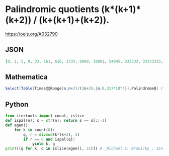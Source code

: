 # Palindromic quotients \(k\*\(k\+1\)\*\(k\+2\)\) / \(k\+\(k\+1\)\+\(k\+2\)\)\.
https://oeis.org/A032790
## JSON
```JSON
[0, 1, 5, 8, 33, 161, 616, 3333, 8008, 18881, 54945, 333333, 33333333, 120232021, 124060421, 161656161, 185464581, 541202145, 677191776, 3333333333, 6316116136, 333333333333, 544721127445, 616947749616, 3333169613333, 3333802083333, 5412843482145, 6352230322536]
```
## Mathematica
```Mathematica
Select[Table[Times@@Range[n,n+2]/(3n+3),{n,0,317*10^4}],PalindromeQ] (* Requires Mathematica version 10 or later *) (* _Harvey P. Dale_, May 06 2019 *)
```
## Python
```Python
from itertools import count, islice
def ispal(n): s = str(n); return s == s[::-1]
def agen():
    for k in count(0):
        q, r = divmod(k*(k+2), 3)
        if r == 0 and ispal(q):
            yield k, q
print([q for k, q in islice(agen(), 31)]) # _Michael S. Branicky_, Jan 24 2022
```
